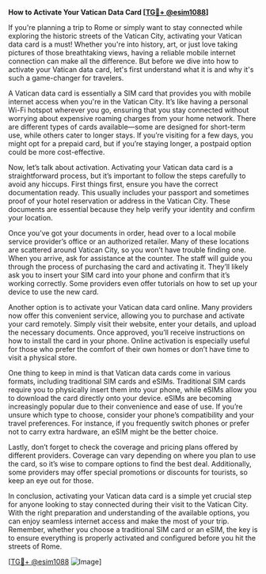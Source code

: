 **How to Activate Your Vatican Data Card [[TG💪+ @esim1088](https://t.me/s/esim1088)]**

If you're planning a trip to Rome or simply want to stay connected while exploring the historic streets of the Vatican City, activating your Vatican data card is a must! Whether you're into history, art, or just love taking pictures of those breathtaking views, having a reliable mobile internet connection can make all the difference. But before we dive into how to activate your Vatican data card, let's first understand what it is and why it's such a game-changer for travelers.

A Vatican data card is essentially a SIM card that provides you with mobile internet access when you're in the Vatican City. It’s like having a personal Wi-Fi hotspot wherever you go, ensuring that you stay connected without worrying about expensive roaming charges from your home network. There are different types of cards available—some are designed for short-term use, while others cater to longer stays. If you’re visiting for a few days, you might opt for a prepaid card, but if you’re staying longer, a postpaid option could be more cost-effective.

Now, let’s talk about activation. Activating your Vatican data card is a straightforward process, but it’s important to follow the steps carefully to avoid any hiccups. First things first, ensure you have the correct documentation ready. This usually includes your passport and sometimes proof of your hotel reservation or address in the Vatican City. These documents are essential because they help verify your identity and confirm your location.

Once you’ve got your documents in order, head over to a local mobile service provider’s office or an authorized retailer. Many of these locations are scattered around Vatican City, so you won’t have trouble finding one. When you arrive, ask for assistance at the counter. The staff will guide you through the process of purchasing the card and activating it. They’ll likely ask you to insert your SIM card into your phone and confirm that it’s working correctly. Some providers even offer tutorials on how to set up your device to use the new card.

Another option is to activate your Vatican data card online. Many providers now offer this convenient service, allowing you to purchase and activate your card remotely. Simply visit their website, enter your details, and upload the necessary documents. Once approved, you’ll receive instructions on how to install the card in your phone. Online activation is especially useful for those who prefer the comfort of their own homes or don’t have time to visit a physical store.

One thing to keep in mind is that Vatican data cards come in various formats, including traditional SIM cards and eSIMs. Traditional SIM cards require you to physically insert them into your phone, while eSIMs allow you to download the card directly onto your device. eSIMs are becoming increasingly popular due to their convenience and ease of use. If you’re unsure which type to choose, consider your phone’s compatibility and your travel preferences. For instance, if you frequently switch phones or prefer not to carry extra hardware, an eSIM might be the better choice.

Lastly, don’t forget to check the coverage and pricing plans offered by different providers. Coverage can vary depending on where you plan to use the card, so it’s wise to compare options to find the best deal. Additionally, some providers may offer special promotions or discounts for tourists, so keep an eye out for those.

In conclusion, activating your Vatican data card is a simple yet crucial step for anyone looking to stay connected during their visit to the Vatican City. With the right preparation and understanding of the available options, you can enjoy seamless internet access and make the most of your trip. Remember, whether you choose a traditional SIM card or an eSIM, the key is to ensure everything is properly activated and configured before you hit the streets of Rome.

[[TG💪+ @esim1088](https://t.me/s/esim1088) ![Image](https://i.postimg.cc/Y0z9fWf4/image.png)]